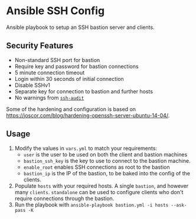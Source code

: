 # Ansible SSH Config
Ansible playbook to setup an SSH bastion server and clients.

## Security Features

- Non-standard SSH port for bastion
- Require key and password for bastion connections
- 5 minute connection timeout
- Login within 30 seconds of initial connection
- Disable SSHv1
- Separate key for connection to bastion and further hosts
- No warnings from [`ssh-audit`](https://github.com/arthepsy/ssh-audit)

Some of the hardening and configuration is based on https://joscor.com/blog/hardening-openssh-server-ubuntu-14-04/.

## Usage

1. Modify the values in `vars.yml` to match your requirements:
    - `user` is the user to be used on both the client and bastion machines
    - `bastion_ssh_key` is the key to use to connect to the bastion machine.
    - `enable_root` enables SSH connections as root to the bastion
    - `bastion_ip` is the IP of the bastion, to be baked into the config of the clients.
2. Populate `hosts` with your required hosts. A single `bastion`, and however many `clients`. `standalone` can be used to configure clients who don't require connections through the bastion.
3. Run the playbook with `ansible-playbook bastion.yml -i hosts --ask-pass -K`
